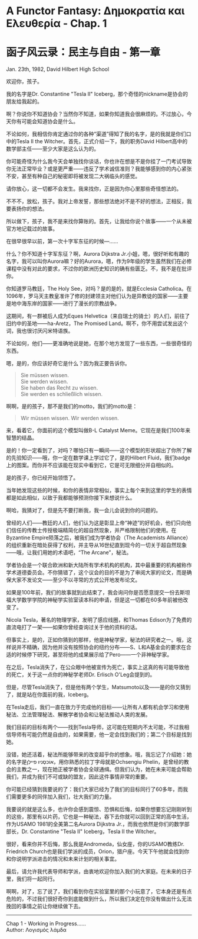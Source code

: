 # A Functor Fantasy: Δημοκρατία και Ελευθερία - Chap. 1
# 函子风云录：民主与自由 - 第一章

Jan. 23th, 1982, David Hilbert High School

欢迎你，孩子。

我的名字是Dr. Constantine "Tesla II" Iceberg，那个奇怪的nickname是协会的朋友给我起的。

啊？你说你不知道协会？当然你不知道，如果你知道我会很麻烦的。不过放心，今天你有可能会知道协会是什么。

不论如何，我相信你肯定通过你的各种“渠道”得知了我的名字，是的我就是你们口中的Tesla II the Witcher。首先，正式介绍一下，我的职务David Hilbert高中的数学部主任——至少大家是这么认为的。

你可能奇怪为什么我今天会单独找你谈话，你也许在想是不是你挂了一门考试导致你无法正常毕业？或是更严重——违反了学术诚信准则？我能够感到你的内心紧张不安，甚至有种自己的秘密即将被发现二大祸临头的感觉。

请你放心，这一切都不会发生。我来找你，正是因为你心里那些奇怪想法的。

不不不，放松，孩子。我对上帝发誓，那些想法绝对不是不好的想法，正相反，我要表扬你的想法。

所以做下，孩子，我不是来找你算账的。首先，让我给你说个故事——一个从未被官方地记载过的故事。

在很早很早以前，第一次十字军东征的时候—……

什么？你不知道十字军东征？啊，Aurora Dijkstra Jr.小姐，嗯，很好听和有趣的名字，我可以叫你Aurora嘛？好的Aurora，嗯，作为9年级的学生虽然我们在必修课程中没有对此的要求，不过你的欧洲历史知识的确有些匮乏。不，我不是在批评你。

你知道罗马教廷，The Holy See，对吗？是的是的，就是Ecclesia Catholica。在1096年，罗马天主教皇准许了修的封建领主对他们认为是异教徒的国家——主要是地中海东岸的国家——进行了漫长的宗教战争。

这期间，有一群被后人成为Eques Helvetica（来自瑞士的骑士）的人们，前往了旧约中的圣地——ha-Aretz，The Promised Land。啊不，你不用尝试发出这个词，我也很讨厌闪米特语族。

不论如何，他们——更准确地说是她，在那个地方发现了一些东西，一些很奇怪的东西。

嗯，是的，你应该好奇它是什么？因为我正要告诉你。

> Sie müssen wissen.  
> Sie werden wissen.  
> Sie haben das Recht zu wissen.  
> Sie werden es schließlich wissen.

啊啊，是的孩子，那不是我们的motto，我们的motto是：

> Wir müssen wissen. Wir werden wissen.

来，看着它，你面前的这个模型叫做B-L Catalyst Meme。它现在是我们100年来智慧的结晶。

是的！你一定看到了，对吗？哪怕只有一瞬间——这个模型的形状超出了你所了解的先验知识——哦，你一定在数学课上学过它了，是的Hilbert Fluid，我们badge上的图案。而你并不应该能在现实中看到它，它是可无限细分并自相似的。

是的孩子，你已经开始领悟了。

当年她发现这些的时候，和你的表情非常相似，事实上每个来到这里的学生的表情都是如此相似，以致于我都能够预测你接下来想说什么。

啊哈，我猜对了，但是先不要打断我，我一会儿会说到你的问题的。

曾经的人们——教廷的人们，他们认为这是彰显上帝“神迹”的好机会，他们只向他们信任的传教士传授极端精简化的超自然现象，并严格限制他们的使用。在Byzantine Empire陨落之后，被我们成为学者协会（The Academists Alliance）的组织重新在暗处获得了权利，并主导从16世纪直到现今的一切关于超自然现象——哦，让我们用她的术语吧，“The Arcane”，秘法。

学者协会是一个联合欧洲和新大陆所有学术机构的机构，其中最重要的机构被称作学术道德委员会。不你猜错了，这个议会的目的不是为了审阅大家的论文，而是确保大家不发论文——至少不以寻常的方式公开地发布论文。

如果是100年前，我们的故事就到此结束了，我会询问你是否愿意提交一份去斯坦福大学数学学院的神秘学实验室读本科的申请，但是这一切都在60多年前被他改变了。

Nicola Tesla，著名的物理学家，发明了感应线圈，和Thomas Edison为了免费的直流电打了一架——如果你曾经查询过关于他的资料的话。

但事实上，是的，正如你猜到的那样，他是神秘学家，秘法的研究者之一。哦，这样说并不精确，因为他并没有按照协会的纽约分布——S、L和A基金会的要求在合适的时候停下研究，甚至将他的成果展示给了Pero——一个非神秘学家。

在之后，Tesla消失了，在公众眼中他被宣传为死亡，事实上这真的有可能导致他的死亡，关于这一点你的神秘学老师Dr. Erlisch O'Leg会提到的。

但是，尽管Tesla消失了，但是他有两个学生，Matsumoto以及——是的你又猜到了，就是站在你面前的我，Iceberg。

在Tesla走后，我们一直在致力于完成他的目标——让所有人都有机会学习和使用秘法、立法管理秘法、解散学者协会和让秘法推动人类的发展。

我们目前的目标有两个——找到Tesla导师，这可能在短期内不太可能，不过我相信导师有可能仍然是自由的，如果需要，他一定会找到我们的；第二个目标是找到她。

没错，她还活着，秘法所能够带来的改变超乎你的想象。哦，我忘记了介绍她：她的名字是אוֹכסֶניוּ פיילִן，用你熟悉的拉丁字母就是Ochsengiu Phelin，是曾经的教会的主教之一，现在她正被学者协会全球通缉。但我们认为，她在未来可能会帮助我们，并成为我们不可或缺的盟友，因此这件事情非常的重要。

你可能已经猜到我要说的了：我们大家已经为了我们的目标同行了60多年，而我们需要更多的同伴加入我们，壮大我们的力量。

我要说的就是这么多，也许你会感到震惊、恐惧和后悔，如果你想要忘记刚刚听到的这些，那里有以片药，它也是一种秘法，吞下去你就可以回到正常的高中生活，作为USAMO 1981的全美第二名Aurora Dijkstra Jr.，而我也依然是你们的数学部部长，Dr. Constantine "Tesla II" Iceberg，Tesla II the Witcher。

很好，看来你并不后悔，那么我是Andromeda，仙女座，你的USAMO教练Dr. Friedrich Church也是我们学派的成员，Orion，猎户座。今天下午他就会找到你和你说明学派进击的情况和未来计划的相关事宜。

最后，请允许我代表导师和学派，由衷地欢迎你加入我们的大家庭。在未来的日子里，我们将一起同行。

啊啊，对了，忘了说了，我们看到你在实验室里的那个小玩意了，它本身还是有点危险的，不过我们很好奇你到底能做到什么，所以我们决定在你没有做出什么无法挽回的事情之前让你继续做下去。

----

Chap 1 - Working in Progress......  
Author: Λογισμός λάμδα  